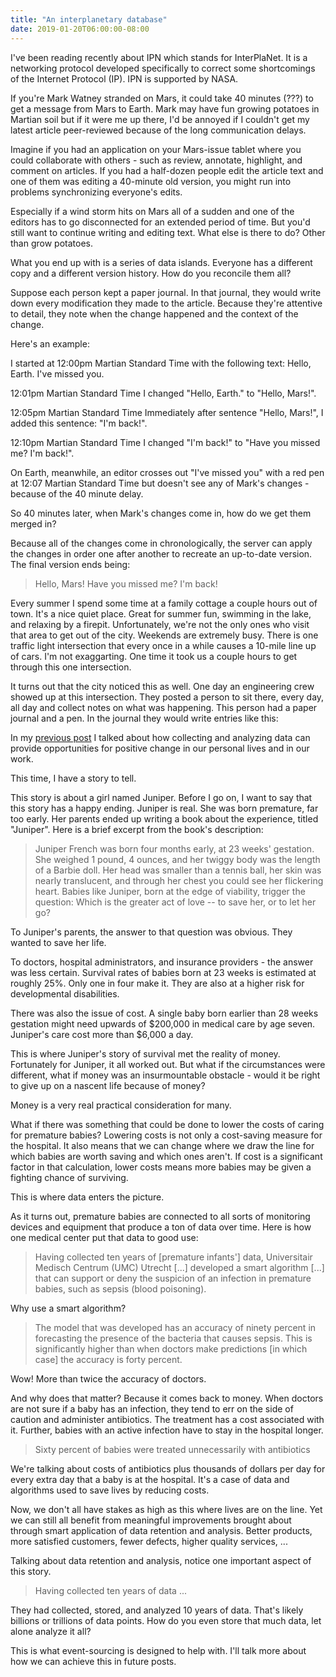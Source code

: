 ```yaml
---
title: "An interplanetary database"
date: 2019-01-20T06:00:00-08:00
---
```


I've been reading recently about IPN which stands for InterPlaNet. It is a networking protocol developed specifically to correct some shortcomings of the Internet Protocol (IP). IPN is supported by NASA.

If you're Mark Watney stranded on Mars, it could take 40 minutes (???) to get a message from Mars to Earth. Mark may have fun growing potatoes in Martian soil but if it were me up there, I'd be annoyed if I couldn't get my latest article peer-reviewed because of the long communication delays.

Imagine if you had an application on your Mars-issue tablet where you could collaborate with others - such as review, annotate, highlight, and comment on articles. If you had a half-dozen people edit the article text and one of them was editing a 40-minute old version, you might run into problems synchronizing everyone's edits.

Especially if a wind storm hits on Mars all of a sudden and one of the editors has to go disconnected for an extended period of time. But you'd still want to continue writing and editing text. What else is there to do? Other than grow potatoes.

What you end up with is a series of data islands. Everyone has a different copy and a different version history. How do you reconcile them all?

Suppose each person kept a paper journal. In that journal, they would write down every modification they made to the article. Because they're attentive to detail, they note when the change happened and the context of the change.

Here's an example:

I started at 12:00pm Martian Standard Time with the following text:
Hello, Earth. I've missed you.

12:01pm Martian Standard Time
I changed "Hello, Earth." to "Hello, Mars!".

12:05pm Martian Standard Time
Immediately after sentence "Hello, Mars!", I added this sentence: "I'm back!".

12:10pm Martian Standard Time
I changed "I'm back!" to "Have you missed me? I'm back!".

On Earth, meanwhile, an editor crosses out "I've missed you" with a red pen at 12:07 Martian Standard Time but doesn't see any of Mark's changes - because of the 40 minute delay.

So 40 minutes later, when Mark's changes come in, how do we get them merged in?

Because all of the changes come in chronologically, the server can apply the changes in order one after another to recreate an up-to-date version. The final version ends being:

> Hello, Mars! Have you missed me? I'm back!



Every summer I spend some time at a family cottage a couple hours out of town. It's a nice quiet place. Great for summer fun, swimming in the lake, and relaxing by a firepit. Unfortunately, we're not the only ones who visit that area to get out of the city. Weekends are extremely busy. There is one traffic light intersection that every once in a while causes a 10-mile line up of cars. I'm not exaggarting. One time it took us a couple hours to get through this one intersection.

It turns out that the city noticed this as well. One day an engineering crew showed up at this intersection. They posted a person to sit there, every day, all day and collect notes on what was happening. This person had a paper journal and a pen. In the journal they would write entries like this:




In my [previous post](https://tips.persistr.com/articles/2019/01/there-are-stories-hidden-in-data/) I talked about how collecting and analyzing data can provide opportunities for positive change in our personal lives and in our work.

This time, I have a story to tell.

This story is about a girl named Juniper. Before I go on, I want to say that this story has a happy ending. Juniper is real. She was born premature, far too early. Her parents ended up writing a book about the experience, titled "Juniper". Here is a brief excerpt from the book's description:

> Juniper French was born four months early, at 23 weeks' gestation. She weighed 1 pound, 4 ounces, and her twiggy body was the length of a Barbie doll. Her head was smaller than a tennis ball, her skin was nearly translucent, and through her chest you could see her flickering heart. Babies like Juniper, born at the edge of viability, trigger the question: Which is the greater act of love -- to save her, or to let her go?

To Juniper's parents, the answer to that question was obvious. They wanted to save her life.

To doctors, hospital administrators, and insurance providers - the answer was less certain. Survival rates of babies born at 23 weeks is estimated at roughly 25%. Only one in four make it. They are also at a higher risk for developmental disabilities.

There was also the issue of cost. A single baby born earlier than 28 weeks gestation might need upwards of $200,000 in medical care by age seven. Juniper's care cost more than $6,000 a day.

This is where Juniper's story of survival met the reality of money. Fortunately for Juniper, it all worked out. But what if the circumstances were different, what if money was an insurmountable obstacle - would it be right to give up on a nascent life because of money?

Money is a very real practical consideration for many.

What if there was something that could be done to lower the costs of caring for premature babies? Lowering costs is not only a cost-saving measure for the hospital. It also means that we can change where we draw the line for which babies are worth saving and which ones aren't. If cost is a significant factor in that calculation, lower costs means more babies may be given a fighting chance of surviving.

This is where data enters the picture.

As it turns out, premature babies are connected to all sorts of monitoring devices and equipment that produce a ton of data over time. Here is how one medical center put that data to good use:

> Having collected ten years of [premature infants'] data, Universitair Medisch Centrum (UMC) Utrecht [...] developed a smart algorithm [...] that can support or deny the suspicion of an infection in premature babies, such as sepsis (blood poisoning).

Why use a smart algorithm?

> The model that was developed has an accuracy of ninety percent in forecasting the presence of the bacteria that causes sepsis. This is significantly higher than when doctors make predictions [in which case] the accuracy is forty percent.

Wow! More than twice the accuracy of doctors.

And why does that matter? Because it comes back to money. When doctors are not sure if a baby has an infection, they tend to err on the side of caution and administer antibiotics. The treatment has a cost associated with it. Further, babies with an active infection have to stay in the hospital longer.

> Sixty percent of babies were treated unnecessarily with antibiotics

We're talking about costs of antibiotics plus thousands of dollars per day for every extra day that a baby is at the hospital. It's a case of data and algorithms used to save lives by reducing costs.

Now, we don't all have stakes as high as this where lives are on the line. Yet we can still all benefit from meaningful improvements brought about through smart application of data retention and analysis. Better products, more satisfied customers, fewer defects, higher quality services, ...

Talking about data retention and analysis, notice one important aspect of this story.

> Having collected ten years of data ...

They had collected, stored, and analyzed 10 years of data. That's likely billions or trillions of data points. How do you even store that much data, let alone analyze it all?

This is what event-sourcing is designed to help with. I'll talk more about how we can achieve this in future posts.
